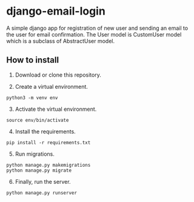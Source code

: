 # django-email-login
A simple django app for registration of new user and sending an email to the user for email confirmation. 
The User model is CustomUser model which is a subclass of AbstractUser model.

## How to install
1. Download or clone this repository.

2. Create a virtual environment.
```
python3 -m venv env
```

3. Activate the virtual environment.
```
source env/bin/activate
```

4. Install the requirements.
```
pip install -r requirements.txt
```

5. Run migrations.
```
python manage.py makemigrations
python manage.py migrate
```

6. Finally, run the server.
```
python manage.py runserver
```
